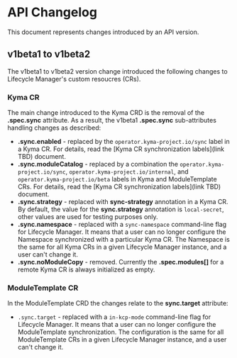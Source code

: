 # API Changelog

This document represents changes introduced by an API version.

## v1beta1 to v1beta2

The v1beta1 to v1beta2 version change introduced the following changes to Lifecycle Manager's custom resoucres (CRs).

### Kyma CR

The main change introduced to the Kyma CRD is the removal of the  **.spec.sync** attribute. As a result, the v1beta1 **.spec.sync** sub-attributes handling changes as described:

- **.sync.enabled** - replaced by the `operator.kyma-project.io/sync` label in a Kyma CR. For details, read the [Kyma CR synchronization labels](link TBD) document.
- **.sync.moduleCatalog** - replaced by a combination the `operator.kyma-project.io/sync`, `operator.kyma-project.io/internal`, and `operator.kyma-project.io/beta` labels in Kyma and ModuleTemplate CRs. For details, read the [Kyma CR synchronization labels](link TBD) document.
- **.sync.strategy** - replaced with **sync-strategy** annotation in a Kyma CR. By default, the value for the **sync.strategy** annotation is `local-secret`, other values are used for testing purposes only.
- **.sync.namespace** - replaced with a `sync-namespace` command-line flag for Lifecycle Manager. It means that a user can no longer configure the Namespace synchronized with a particular Kyma CR. The Namespace is the same for all Kyma CRs in a given Lifecycle Manager instance, and a user can't change it.
- **.sync.noModuleCopy** - removed. Currently the **.spec.modules[]** for a remote Kyma CR is always initialized as empty.

### ModuleTemplate CR

In the ModuleTemplate CRD the changes relate to the **sync.target** attribute:

- `.sync.target` - replaced with a `in-kcp-mode` command-line flag for Lifecycle Manager. It means that a user can no longer configure the ModuleTemplate synchronization. The configuration is the same for all ModuleTemplate CRs in a given Lifecycle Manager instance, and a user can't change it.
